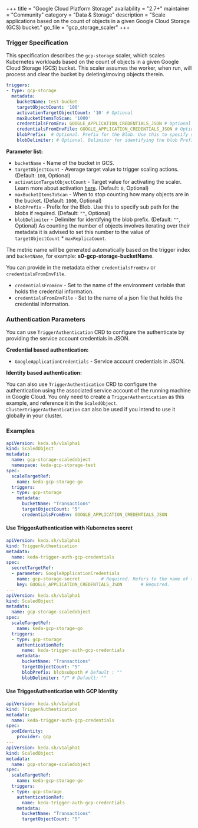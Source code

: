 +++
title = "Google Cloud Platform Storage"
availability = "2.7+"
maintainer = "Community"
category = "Data & Storage"
description = "Scale applications based on the count of objects in a given Google Cloud Storage (GCS) bucket."
go_file = "gcp_storage_scaler"
+++

### Trigger Specification

This specification describes the `gcp-storage` scaler, which scales Kubernetes workloads based on the count of objects in a given Google Cloud Storage (GCS) bucket. This scaler assumes the worker, when run, will process and clear the bucket by deleting/moving objects therein.

```yaml
triggers:
- type: gcp-storage
  metadata:
    bucketName: test-bucket
    targetObjectCount: '100'
    activationTargetObjectCount: '10' # Optional
    maxBucketItemsToScan: '1000'
    credentialsFromEnv: GOOGLE_APPLICATION_CREDENTIALS_JSON # Optional
    credentialsFromEnvFile: GOOGLE_APPLICATION_CREDENTIALS_JSON # Optional
    blobPrefix:  # Optional. Prefix for the Blob. Use this to specify sub path for the blobs if required. Default : ""
    blobDelimiter: # Optional. Delimiter for identifying the blob Prefix. Default: ""
```

**Parameter list:**

- `bucketName` - Name of the bucket in GCS.
- `targetObjectCount` - Average target value to trigger scaling actions. (Default: `100`, Optional)
- `activationTargetObjectCount` - Target value for activating the scaler. Learn more about activation [here](./../concepts/scaling-deployments.md#activating-and-scaling-thresholds). (Default: `0`, Optional)
- `maxBucketItemsToScan` - When to stop counting how many objects are in the bucket. (Default: `1000`, Optional)
- `blobPrefix` - Prefix for the Blob. Use this to specify sub path for the blobs if required. (Default: `""`, Optional)
- `blobDelimiter` - Delimiter for identifying the blob prefix. (Default: `""`, Optional)
As counting the number of objects involves iterating over their metadata it is advised to set this number to the value of `targetObjectCount` * `maxReplicaCount`.

The metric name will be generated automatically based on the trigger index and `bucketName`, for example: **s0-gcp-storage-bucketName**.

You can provide in the metadata either `credentialsFromEnv` or `credentialsFromEnvFile`.
- `credentialsFromEnv` - Set to the name of the environment variable that holds the credential information.
- `credentialsFromEnvFile` - Set to the name of a json file that holds the credential information.

### Authentication Parameters
You can use `TriggerAuthentication` CRD to configure the authenticate by providing the service account credentials in JSON.

**Credential based authentication:**

- `GoogleApplicationCredentials` - Service account credentials in JSON.

**Identity based authentication:**

You can also use `TriggerAuthentication` CRD to configure the authentication using the associated service account of the running machine in Google Cloud. You only need to create a `TriggerAuthentication` as this example, and reference it in the `ScaledObject`. `ClusterTriggerAuthentication` can also be used if you intend to use it globally in your cluster.

### Examples

```yaml
apiVersion: keda.sh/v1alpha1
kind: ScaledObject
metadata:
  name: gcp-storage-scaledobject
  namespace: keda-gcp-storage-test
spec:
  scaleTargetRef:
    name: keda-gcp-storage-go
  triggers:
  - type: gcp-storage
    metadata:
      bucketName: "Transactions"
      targetObjectCount: "5"
      credentialsFromEnv: GOOGLE_APPLICATION_CREDENTIALS_JSON
```

#### Use TriggerAuthentication with Kubernetes secret

```yaml
apiVersion: keda.sh/v1alpha1
kind: TriggerAuthentication
metadata:
  name: keda-trigger-auth-gcp-credentials
spec:
  secretTargetRef:
  - parameter: GoogleApplicationCredentials
    name: gcp-storage-secret        # Required. Refers to the name of the secret
    key: GOOGLE_APPLICATION_CREDENTIALS_JSON       # Required.
---
apiVersion: keda.sh/v1alpha1
kind: ScaledObject
metadata:
  name: gcp-storage-scaledobject
spec:
  scaleTargetRef:
    name: keda-gcp-storage-go
  triggers:
  - type: gcp-storage
    authenticationRef:
      name: keda-trigger-auth-gcp-credentials
    metadata:
      bucketName: "Transactions"
      targetObjectCount: "5"
      blobPrefix: blobsubpath # Default : ""
      blobDelimiter: "/" # Default: ""
```

#### Use TriggerAuthentication with GCP Identity

```yaml
apiVersion: keda.sh/v1alpha1
kind: TriggerAuthentication
metadata:
  name: keda-trigger-auth-gcp-credentials
spec:
  podIdentity:
    provider: gcp
---
apiVersion: keda.sh/v1alpha1
kind: ScaledObject
metadata:
  name: gcp-storage-scaledobject
spec:
  scaleTargetRef:
    name: keda-gcp-storage-go
  triggers:
  - type: gcp-storage
    authenticationRef:
      name: keda-trigger-auth-gcp-credentials
    metadata:
      bucketName: "Transactions"
      targetObjectCount: "5"
```
